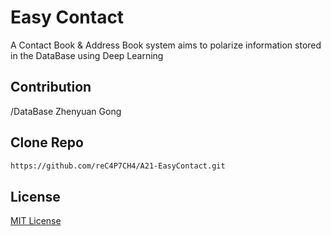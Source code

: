 # Easy Contact

A Contact Book & Address Book system aims to polarize information stored in the DataBase using Deep Learning

## Contribution

/DataBase Zhenyuan Gong

## Clone Repo

```bash
https://github.com/reC4P7CH4/A21-EasyContact.git
```

## License
[MIT License](https://raw.githubusercontent.com/reC4P7CH4/A21-EasyContact/main/LICENSE)
